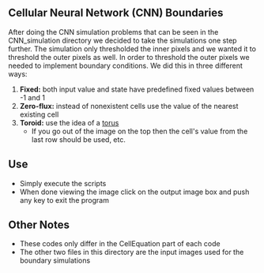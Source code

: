 ## Cellular Neural Network (CNN) Boundaries

After doing the CNN simulation problems that can be seen in the CNN_simulation directory we decided to take the simulations one step further. The simulation only thresholded the inner pixels and we wanted it to threshold the outer pixels as well. In order to threshold the outer pixels we needed to implement boundary conditions. We did this in three different ways:

1. **Fixed:** both input value and state have predefined fixed values between -1 and 1
2. **Zero-flux:** instead of nonexistent cells use the value of the nearest existing cell
3. **Toroid:** use the idea of a [torus]
	* If you go out of the image on the top then the cell's value from the last row should be used, etc.

## Use
* Simply execute the scripts
* When done viewing the image click on the output image box and push any key to exit the program

## Other Notes
* These codes only differ in the CellEquation part of each code
* The other two files in this directory are the input images used for the boundary simulations

[torus]: https://en.wikipedia.org/wiki/Torus
